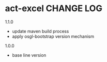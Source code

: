 # act-excel CHANGE LOG

1.1.0
* update maven build process
* apply osgl-bootstrap version mechanism

1.0.0 
* base line version